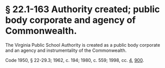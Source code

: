 # § 22.1-163 Authority created; public body corporate and agency of Commonwealth.

<p>The Virginia Public School Authority is created as a public body corporate and an agency and instrumentality of the Commonwealth.</p><p>Code 1950, § 22-29.3; 1962, c. 194; 1980, c. 559; 1998, cc. <a href='http://lis.virginia.gov/cgi-bin/legp604.exe?981+ful+CHAP0004'>4</a>, <a href='http://lis.virginia.gov/cgi-bin/legp604.exe?981+ful+CHAP0900'>900</a>.</p>